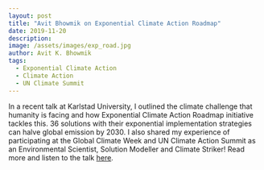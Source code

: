 ```yaml
---
layout: post
title: "Avit Bhowmik on Exponential Climate Action Roadmap"
date: 2019-11-20
description: 
image: /assets/images/exp_road.jpg
author: Avit K. Bhowmik
tags: 
  - Exponential Climate Action
  - Climate Action
  - UN Climate Summit
---
```

In a recent talk at Karlstad University, I outlined the climate challenge that humanity is facing and how Exponential Climate Action Roadmap initiative tackles this. 36 solutions with their exponential implementation strategies can halve global emission by 2030. I also shared my experience of participating at the Global Climate Week and UN Climate Action Summit as an Environmental Scientist, Solution Modeller and Climate Striker! Read more and listen to the talk [here](https://www.kau.se/en/ccs/cooperation-and-collaboration/avit-bhowmik-exponential-climate-action-roadmap).
